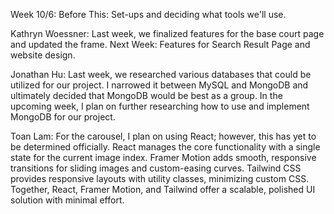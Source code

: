 Week 10/6:
Before This: Set-ups and deciding what tools we'll use.

Kathryn Woessner: Last week, we finalized features for the base court page and updated the frame. Next Week: Features for Search Result Page and website design.

Jonathan Hu: Last week, we researched various databases that could be utilized for our project. I narrowed it between MySQL and MongoDB and ultimately decided that MongoDB would be best as a group. In the upcoming week, I plan on further researching how to use and implement MongoDB for our project.

Toan Lam: For the carousel, I plan on using React; however, this has yet to be determined officially. React manages the core functionality with a single state for the current image index. Framer Motion adds smooth, responsive transitions for sliding images and custom-easing curves. Tailwind CSS provides responsive layouts with utility classes, minimizing custom CSS. Together, React, Framer Motion, and Tailwind offer a scalable, polished UI solution with minimal effort.
